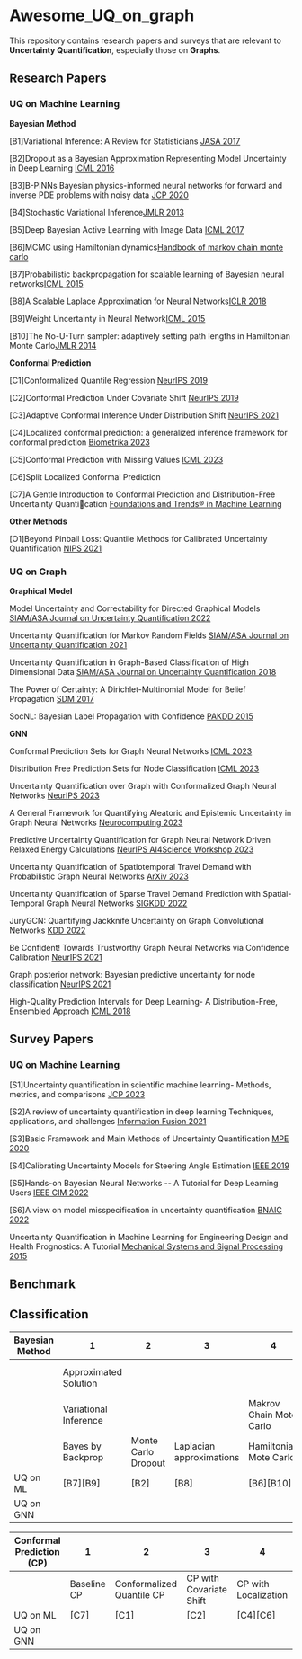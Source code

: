 # Awesome_UQ_on_graph
This repository contains research papers and surveys that are relevant to **Uncertainty Quantification**, especially those on **Graphs**.

## Research Papers

### UQ on Machine Learning

**Bayesian Method**

[B1]Variational Inference: A Review for Statisticians [JASA 2017](https://www.tandfonline.com/doi/pdf/10.1080/01621459.2017.1285773)

[B2]Dropout as a Bayesian Approximation Representing Model Uncertainty in Deep Learning [ICML 2016](https://proceedings.mlr.press/v48/gal16.html)

[B3]B-PINNs Bayesian physics-informed neural networks for forward and inverse PDE problems with noisy data [JCP 2020](https://arxiv.org/abs/2003.06097)

[B4]Stochastic Variational Inference[JMLR 2013](https://jmlr.org/papers/volume14/hoffman13a/hoffman13a.pdf)

[B5]Deep Bayesian Active Learning with Image Data [ICML 2017](https://arxiv.org/abs/1703.02910)

[B6]MCMC using Hamiltonian dynamics[Handbook of markov chain monte carlo](https://arxiv.org/abs/1206.1901)

[B7]Probabilistic backpropagation for scalable learning of Bayesian neural networks[ICML 2015](https://proceedings.mlr.press/v37/hernandez-lobatoc15.html)

[B8]A Scalable Laplace Approximation for Neural Networks[ICLR 2018](https://openreview.net/forum?id=Skdvd2xAZ)

[B9]Weight Uncertainty in Neural Network[ICML 2015](https://proceedings.mlr.press/v37/blundell15.html)

[B10]The No-U-Turn sampler: adaptively setting path lengths in Hamiltonian Monte Carlo[JMLR 2014](https://jmlr.org/papers/volume15/hoffman14a/hoffman14a.pdf)

**Conformal Prediction**

[C1]Conformalized Quantile Regression [NeurIPS 2019](https://proceedings.neurips.cc/paper_files/paper/2019/hash/5103c3584b063c431bd1268e9b5e76fb-Abstract.html)

[C2]Conformal Prediction Under Covariate Shift [NeurIPS 2019](https://proceedings.neurips.cc/paper/2019/file/8fb21ee7a2207526da55a679f0332de2-Paper.pdf)

[C3]Adaptive Conformal Inference Under Distribution Shift [NeurIPS 2021](https://proceedings.neurips.cc/paper/2021/hash/0d441de75945e5acbc865406fc9a2559-Abstract.html)

[C4]Localized conformal prediction: a generalized inference framework for conformal prediction [Biometrika 2023](https://academic.oup.com/biomet/article/110/1/33/6647831?login=false)

[C5]Conformal Prediction with Missing Values [ICML 2023](https://proceedings.mlr.press/v202/zaffran23a.html)

[C6]Split Localized Conformal Prediction

[C7]A Gentle Introduction to Conformal Prediction and Distribution-Free Uncertainty Quantication [Foundations and Trends® in Machine Learning](https://arxiv.org/abs/2107.07511)

**Other Methods**

[O1]Beyond Pinball Loss: Quantile Methods for Calibrated Uncertainty Quantification [NIPS 2021](https://openreview.net/forum?id=QbVza2PKM7T)


### UQ on Graph

**Graphical Model**

Model Uncertainty and Correctability for Directed Graphical Models [SIAM/ASA Journal on Uncertainty Quantification 2022](https://epubs.siam.org/doi/abs/10.1137/21M1434453)

Uncertainty Quantification for Markov Random Fields [SIAM/ASA Journal on Uncertainty Quantification 2021](https://epubs.siam.org/doi/abs/10.1137/20M1374614)

Uncertainty Quantification in Graph-Based Classification of High Dimensional Data [SIAM/ASA Journal on Uncertainty Quantification 2018](https://epubs.siam.org/doi/abs/10.1137/17M1134214)

The Power of Certainty: A Dirichlet-Multinomial Model for Belief Propagation [SDM 2017](https://epubs.siam.org/doi/pdf/10.1137/1.9781611974973.17)

SocNL: Bayesian Label Propagation with Confidence [PAKDD 2015](https://link.springer.com/chapter/10.1007/978-3-319-18038-0_49)

**GNN**

Conformal Prediction Sets for Graph Neural Networks [ICML 2023](https://proceedings.mlr.press/v202/h-zargarbashi23a.html)

Distribution Free Prediction Sets for Node Classification [ICML 2023](https://proceedings.mlr.press/v202/clarkson23a.html)

Uncertainty Quantification over Graph with Conformalized Graph Neural Networks [NeurIPS 2023](https://arxiv.org/abs/2305.14535)

A General Framework for Quantifying Aleatoric and Epistemic Uncertainty in Graph Neural Networks [Neurocomputing 2023](https://arxiv.org/pdf/2205.09968.pdf) 

Predictive Uncertainty Quantification for Graph Neural Network Driven Relaxed Energy Calculations [NeurIPS AI4Science Workshop 2023](https://openreview.net/forum?id=rdgB5BqWCw)

Uncertainty Quantification of Spatiotemporal Travel Demand with Probabilistic Graph Neural Networks [ArXiv 2023](https://arxiv.org/abs/2303.04040)

Uncertainty Quantification of Sparse Travel Demand Prediction with Spatial-Temporal Graph Neural Networks [SIGKDD 2022](https://dl.acm.org/doi/abs/10.1145/3534678.3539093)

JuryGCN: Quantifying Jackknife Uncertainty on Graph Convolutional Networks [KDD 2022](https://dl.acm.org/doi/pdf/10.1145/3534678.3539286)

Be Confident! Towards Trustworthy Graph Neural Networks via Confidence Calibration [NeurIPS 2021](https://proceedings.neurips.cc/paper/2021/hash/c7a9f13a6c0940277d46706c7ca32601-Abstract.html)

Graph posterior network: Bayesian predictive uncertainty for node classification [NeurIPS 2021](https://proceedings.neurips.cc/paper_files/paper/2021/file/95b431e51fc53692913da5263c214162-Paper.pdf)

High-Quality Prediction Intervals for Deep Learning- A Distribution-Free, Ensembled Approach [ICML 2018](https://proceedings.mlr.press/v80/pearce18a.html)

## Survey Papers

### UQ on Machine Learning

[S1]Uncertainty quantification in scientific machine learning- Methods, metrics, and comparisons [JCP 2023](https://www.sciencedirect.com/science/article/abs/pii/S0021999122009652)

[S2]A review of uncertainty quantification in deep learning Techniques, applications, and challenges [Information Fusion 2021](https://www.sciencedirect.com/science/article/pii/S1566253521001081)

[S3]Basic Framework and Main Methods of Uncertainty Quantification [MPE 2020](https://www.hindawi.com/journals/mpe/2020/6068203/)

[S4]Calibrating Uncertainty Models for Steering Angle Estimation [IEEE 2019](https://ieeexplore.ieee.org/document/8917207)

[S5]Hands-on Bayesian Neural Networks -- A Tutorial for Deep Learning Users [IEEE CIM 2022](https://arxiv.org/abs/2007.06823)

[S6]A view on model misspecification in uncertainty quantification [BNAIC 2022](https://arxiv.org/abs/2210.16938)


Uncertainty Quantification in Machine Learning for Engineering Design and Health Prognostics: A Tutorial [Mechanical Systems and Signal Processing 2015](https://www.sciencedirect.com/science/article/pii/S0888327023007045)

## Benchmark
## Classification
| Bayesian Method| 1                      |2                      |3                       |4                      |5                      | 6                  |
|----------------|------------------------|-----------------------|------------------------|-----------------------|-----------------------|--------------------|
|                |Approximated Solution   |                       |                        |                       |Closed-form Solution   |                    |
|                |Variational Inference   |                       |                        |Makrov Chain Mote Carlo|                       |                    |
|                |Bayes by Backprop       |Monte Carlo Dropout    |Laplacian approximations|Hamiltonian Mote Carlo |                       |                    |
| UQ on ML       |[B7][B9]                |[B2]                   |[B8]                    |[B6][B10]              |                       |                    |
| UQ on GNN      |

| Conformal Prediction (CP) | 1         |2                        |3                      |4                   |
|---------------------------|-----------|-------------------------|-----------------------|--------------------|
|                           |Baseline CP|Conformalized Quantile CP|CP with Covariate Shift|CP with Localization|
| UQ on ML                  |[C7]       |[C1]                     |[C2]                   |[C4][C6]            |
| UQ on GNN                 |

